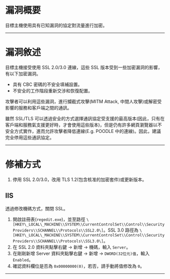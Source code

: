 # 漏洞概要

目標主機使用具有已知漏洞的協定對流量進行加密。


---

# 漏洞敘述

目標主機接受使用 SSL 2.0/3.0 連線，這些 SSL 版本受到一些加密漏洞的影響，有以下加密漏洞。

- 具有 CBC 密碼的不安全填補設置。
- 不安全的工作階段重新交涉和恢復配置。

攻擊者可以利用這些漏洞，進行攔截式攻擊(MITM Attack, 中間人攻擊)或解密受影響的服務和客戶端之間的通訊。

雖然 SSL/TLS 可以透過安全的方式選擇通訊協定受支援的最高版本(因此，只有在客戶端和服務氣支援更好時，才會使用這些版本)，但是仍有許多網頁瀏覽器以不安全方式實作，進而允許攻擊者降低連線(E.g. POODLE 中的連線)。因此，建議完全停用這些通訊協定。


---

# 修補方式

1. 停用 SSL 2.0/3.0，改用 TLS 1.2(包含核准的加密套件)或更新版本。

## IIS

透過修改機碼方式，關閉 SSL。

1. 開啟註冊表(`regedit.exe`)，並至路徑 `\[HKEY\_LOCAL\_MACHINE\\SYSTEM\\CurrentControlSet\\Control\\SecurityProviders\\SCHANNEL\\Protocols\\SSL2.0\]`。SSL 3.0 路徑為 `\[HKEY\_LOCAL\_MACHINE\\SYSTEM\\CurrentControlSet\\Control\\SecurityProviders\\SCHANNEL\\Protocols\\SSL3.0\]`。
2. 在 SSL 2.0 資料夾點擊右鍵 -> 新增 -> 機碼，輸入 `Server`。
3. 在剛剛新增 Server 資料夾點擊右鍵 -> 新增 -> `DWORD(32位元)值`，輸入 `Enabled`。
4. 確認資料欄位是否為 `0x00000000(0)`，若否，請手動將值修改為 `0`。


---
